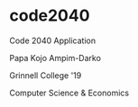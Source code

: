 # code2040
Code 2040 Application

Papa Kojo Ampim-Darko

Grinnell College '19

Computer Science & Economics
